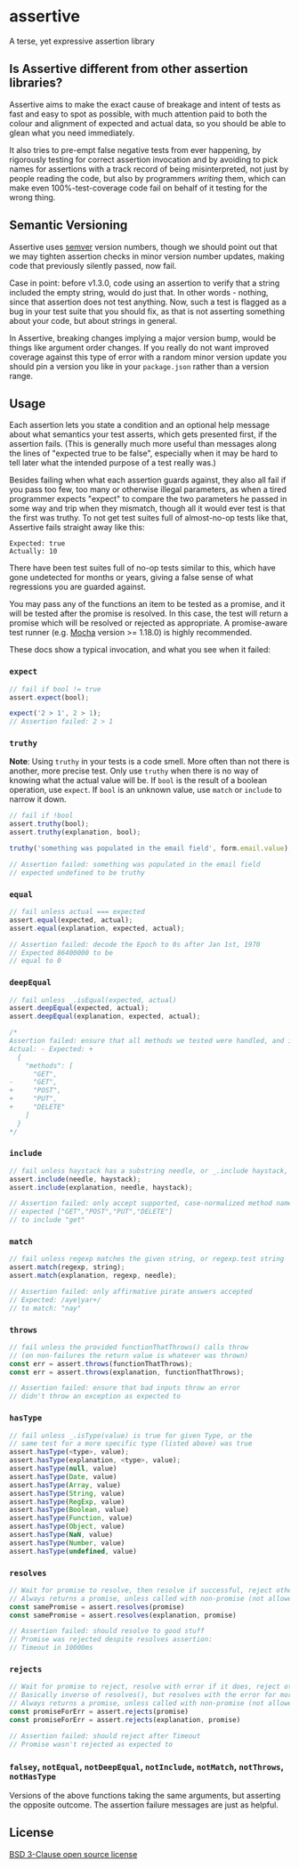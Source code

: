 assertive
=========

A terse, yet expressive assertion library

Is Assertive different from other assertion libraries?
----------------------------------------------------------------------

Assertive aims to make the exact cause of breakage and intent of tests
as fast and easy to spot as possible, with much attention paid to both
the colour and alignment of expected and actual data, so you should be
able to glean what you need immediately.

It also tries to pre-empt false negative tests from ever happening, by
rigorously testing for correct assertion invocation and by avoiding to
pick names for assertions with a track record of being misinterpreted,
not just by people reading the code, but also by programmers _writing_
them, which can make even 100%-test-coverage code fail on behalf of it
testing for the wrong thing.

Semantic Versioning
----------------------------------------------------------------------

Assertive uses [semver](http://semver.org/) version numbers, though we
should point out that we may tighten assertion checks in minor version
number updates, making code that previously silently passed, now fail.

Case in point: before v1.3.0, code using an assertion to verify that a
string included the empty string, would do just that. In other words -
nothing, since that assertion does not test anything. Now, such a test
is flagged as a bug in your test suite that you should fix, as that is
not asserting something about your code, but about strings in general.

In Assertive, breaking changes implying a major version bump, would be
things like argument order changes. If you really do not want improved
coverage against this type of error with a random minor version update
you should pin a version you like in your `package.json` rather than a
version range.

Usage
----------------------------------------------------------------------

Each assertion lets you state a condition and an optional help message
about what semantics your test asserts, which gets presented first, if
the assertion fails. (This is generally much more useful than messages
along the lines of "expected true to be false", especially when it may
be hard to tell later what the intended purpose of a test really was.)

Besides failing when what each assertion guards against, they also all
fail if you pass too few, too many or otherwise illegal parameters, as
when a tired programmer expects "expect" to compare the two parameters
he passed in some way and trip when they mismatch, though all it would
ever test is that the first was truthy. To not get test suites full of
almost-no-op tests like that, Assertive fails straight away like this:

```
Expected: true
Actually: 10
```

There have been test suites full of no-op tests similar to this, which
have gone undetected for months or years, giving a false sense of what
regressions you are guarded against.

You may pass any of the functions an item to be tested as a promise,
and it will be tested after the promise is resolved.  In this case, the
test will return a promise which will be resolved or rejected as appropriate.
A promise-aware test runner (e.g. [Mocha](https://mochajs.org/)
version >= 1.18.0) is highly recommended.

These docs show a typical invocation, and what you see when it failed:


### `expect`
```javascript
// fail if bool != true
assert.expect(bool);
```

```javascript
expect('2 > 1', 2 > 1);
// Assertion failed: 2 > 1
```


### `truthy`

**Note**: Using `truthy` in your tests is a code smell.
More often than not there is another, more precise test.
Only use `truthy` when there is no way of knowing what the actual value will be.
If `bool` is the result of a boolean operation, use `expect`.
If `bool` is an unknown value, use `match` or `include` to narrow it down.

```javascript
// fail if !bool
assert.truthy(bool);
assert.truthy(explanation, bool);
```

```javascript
truthy('something was populated in the email field', form.email.value);

// Assertion failed: something was populated in the email field
// expected undefined to be truthy
```


### `equal`
```javascript
// fail unless actual === expected
assert.equal(expected, actual);
assert.equal(explanation, expected, actual);

// Assertion failed: decode the Epoch to 0s after Jan 1st, 1970
// Expected 86400000 to be
// equal to 0
```

### `deepEqual`
```javascript
// fail unless _.isEqual(expected, actual)
assert.deepEqual(expected, actual);
assert.deepEqual(explanation, expected, actual);

/*
Assertion failed: ensure that all methods we tested were handled, and in the right order
Actual: - Expected: +
  {
    "methods": [
      "GET",
-     "GET",
+     "POST",
+     "PUT",
+     "DELETE"
    ]
  }
*/
```

### `include`
```javascript
// fail unless haystack has a substring needle, or _.include haystack, needle
assert.include(needle, haystack);
assert.include(explanation, needle, haystack);

// Assertion failed: only accept supported, case-normalized method names
// expected ["GET","POST","PUT","DELETE"]
// to include "get"
```

### `match`
```javascript
// fail unless regexp matches the given string, or regexp.test string
assert.match(regexp, string);
assert.match(explanation, regexp, needle);

// Assertion failed: only affirmative pirate answers accepted
// Expected: /aye|yar+/
// to match: "nay"
```

### `throws`
```javascript
// fail unless the provided functionThatThrows() calls throw
// (on non-failures the return value is whatever was thrown)
const err = assert.throws(functionThatThrows);
const err = assert.throws(explanation, functionThatThrows);

// Assertion failed: ensure that bad inputs throw an error
// didn't throw an exception as expected to
```

### `hasType`
```javascript
// fail unless _.isType(value) is true for given Type, or the
// same test for a more specific type (listed above) was true
assert.hasType(<type>, value);
assert.hasType(explanation, <type>, value);
assert.hasType(null, value)
assert.hasType(Date, value)
assert.hasType(Array, value)
assert.hasType(String, value)
assert.hasType(RegExp, value)
assert.hasType(Boolean, value)
assert.hasType(Function, value)
assert.hasType(Object, value)
assert.hasType(NaN, value)
assert.hasType(Number, value)
assert.hasType(undefined, value)
```

### `resolves`
```javascript
// Wait for promise to resolve, then resolve if successful, reject otherwise
// Always returns a promise, unless called with non-promise (not allowed)
const samePromise = assert.resolves(promise)
const samePromise = assert.resolves(explanation, promise)

// Assertion failed: should resolve to good stuff
// Promise was rejected despite resolves assertion:
// Timeout in 10000ms
```

### `rejects`
```javascript
// Wait for promise to reject, resolve with error if it does, reject otherwise
// Basically inverse of resolves(), but resolves with the error for more testing
// Always returns a promise, unless called with non-promise (not allowed)
const promiseForErr = assert.rejects(promise)
const promiseForErr = assert.rejects(explanation, promise)

// Assertion failed: should reject after Timeout
// Promise wasn't rejected as expected to
```

### `falsey`, `notEqual`, `notDeepEqual`, `notInclude`, `notMatch`, `notThrows`, `notHasType`
Versions of the above functions taking the same arguments, but asserting
the opposite outcome. The assertion failure messages are just as helpful.

License
----------------------------------------------------------------------

[BSD 3-Clause open source license](LICENSE)
